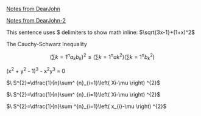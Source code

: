 
<a href="https://dearjohnsonny.github.io/Notes-from-DearJohn/">Notes from DearJohn</a>

<a href="https://dearjohnsonny.github.io/Notes-from-DearJohn-2/">Notes from DearJohn-2</a>

This sentence uses $ delimiters to show math inline: $\sqrt{3x-1}+(1+x)^2$

The Cauchy-Schwarz Inequality

$$\left( \sum{k=1}^n a_k b_k \right)^2 \leq \left( \sum{k=1}^n ak^2 \right) \left( \sum{k=1}^n b_k^2 \right)$$

(x<sup>2</sup> + y<sup>2</sup> - 1)<sup>3</sup> - x<sup>2</sup>y<sup>3</sup> = 0

$\ S^{2}=\dfrac{1}{n}\sum^ {n}_{i=1}\left( Xi-\mu \right) ^{2}$

$\ S^{2}=\dfrac{1}{n}\sum^ {n}_{i=1}\left( Xi-\mu \right) ^{2}$

$\ S^{2}=\dfrac{1}{n}\sum ^{n}_{i=1}\left( x_{i}-\mu \right) ^{2}$
